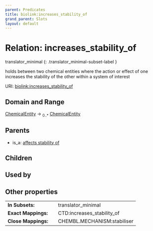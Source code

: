 ```yaml
---
parent: Predicates
title: biolink:increases_stability_of
grand_parent: Slots
layout: default
---
```


# Relation: increases_stability_of

translator_minimal
{: .translator_minimal-subset-label }


holds between two chemical entities where the action or effect of one increases the stability of the other within a system of interest

URI: [biolink:increases_stability_of](https://w3id.org/biolink/vocab/increases_stability_of)

## Domain and Range

[ChemicalEntity](ChemicalEntity.md) ->  <sub>0..\*</sub> [ChemicalEntity](ChemicalEntity.md)

## Parents

 *  is_a: [affects stability of](affects_stability_of.md)

## Children


## Used by


## Other properties

|  |  |  |
| --- | --- | --- |
| **In Subsets:** | | translator_minimal |
| **Exact Mappings:** | | CTD:increases_stability_of |
| **Close Mappings:** | | CHEMBL.MECHANISM:stabiliser |

